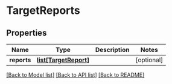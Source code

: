 # TargetReports

## Properties
Name | Type | Description | Notes
------------ | ------------- | ------------- | -------------
**reports** | [**list[TargetReport]**](TargetReport.md) |  | [optional] 

[[Back to Model list]](../README.md#documentation-for-models) [[Back to API list]](../README.md#documentation-for-api-endpoints) [[Back to README]](../README.md)


